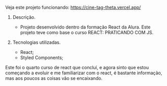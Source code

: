
Veja este projeto funcionando: https://cine-tag-theta.vercel.app/

1.  Descrição.

    - Projeto desenvolvido dentro da formação React da Alura. Este projeto teve como base o curso REACT: PRATICANDO COM JS.

2.  Tecnologias utilizadas.

    - React;
    - Styled Components;


Este foi o quarto curso de react que concluí, e agora sinto que estou começando a evoluir e me familiarizar com o react, é bastante informação, mas aos poucos as coisas vão se encaixando.